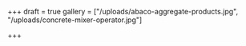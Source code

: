 +++
draft = true
gallery = ["/uploads/abaco-aggregate-products.jpg", "/uploads/concrete-mixer-operator.jpg"]

+++
